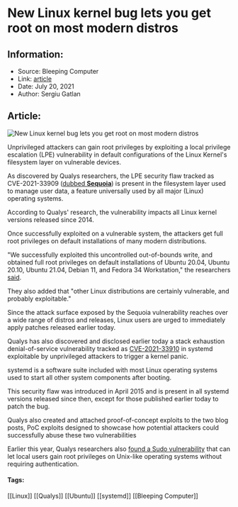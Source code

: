 # New Linux kernel bug lets you get root on most modern distros
### 

## Information:
+ Source: Bleeping Computer
+ Link: [article](https://www.bleepingcomputer.com/news/security/new-linux-kernel-bug-lets-you-get-root-on-most-modern-distros/)
+ Date: July 20, 2021
+ Author: Sergiu Gatlan


## Article:
![New Linux kernel bug lets you get root on most modern distros](https://www.bleepstatic.com/content/hl-images/2021/03/11/Linux.jpg)


Unprivileged attackers can gain root privileges by exploiting a local privilege escalation (LPE) vulnerability in default configurations of the Linux Kernel's filesystem layer on vulnerable devices.


As discovered by Qualys researchers, the LPE security flaw tracked as CVE-2021-33909 ([dubbed **Sequoia**](https://blog.qualys.com/vulnerabilities-threat-research/2021/07/20/sequoia-a-local-privilege-escalation-vulnerability-in-linuxs-filesystem-layer-cve-2021-33909)) is present in the filesystem layer used to manage user data, a feature universally used by all major (Linux) operating systems.



According to Qualys' research, the vulnerability impacts all Linux kernel versions released since 2014.


Once successfully exploited on a vulnerable system, the attackers get full root privileges on default installations of many modern distributions.


"We successfully exploited this uncontrolled out-of-bounds write, and obtained full root privileges on default installations of Ubuntu 20.04, Ubuntu 20.10, Ubuntu 21.04, Debian 11, and Fedora 34 Workstation," the researchers [said](https://www.qualys.com/2021/07/20/cve-2021-33909/sequoia-local-privilege-escalation-linux.txt).


They also added that "other Linux distributions are certainly vulnerable, and probably exploitable."


Since the attack surface exposed by the Sequoia vulnerability reaches over a wide range of distros and releases, Linux users are urged to immediately apply patches released earlier today.



Qualys has also discovered and disclosed earlier today a stack exhaustion denial-of-service vulnerability tracked as [CVE-2021-33910](https://blog.qualys.com/vulnerabilities-threat-research/2021/07/20/cve-2021-33910-denial-of-service-stack-exhaustion-in-systemd-pid-1) in systemd exploitable by unprivileged attackers to trigger a kernel panic.


systemd is a software suite included with most Linux operating systems used to start all other system components after booting.


This security flaw was introduced in April 2015 and is present in all systemd versions released since then, except for those published earlier today to patch the bug.


Qualys also created and attached proof-of-concept exploits to the two blog posts, PoC exploits designed to showcase how potential attackers could successfully abuse these two vulnerabilities


Earlier this year, Qualys researchers also [found a Sudo vulnerability](https://www.bleepingcomputer.com/news/security/new-linux-sudo-flaw-lets-local-users-gain-root-privileges/) that can let local users gain root privileges on Unix-like operating systems without requiring authentication.




#### Tags:
[[Linux]] [[Qualys]] [[Ubuntu]] [[systemd]] [[Bleeping Computer]]
